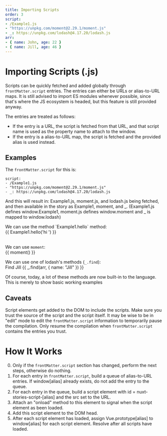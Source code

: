 ```yaml
---
title: Importing Scripts
order: 3
script:
- /Example1.js
- "https://unpkg.com/moment@2.29.1/moment.js"
- _: https://unpkg.com/lodash@4.17.20/lodash.js
arr:
- { name: John, age: 22 }
- { name: Jill, age: 46 }
---
```


# Importing Scripts (.js)
Scripts can be quickly fetched and added globally through `frontMatter.script` entries. The entries can either be URLs or alias-to-URL maps. It is still advised to import ES modules whenever possible, since that's where the JS ecosystem is headed, but this feature is still provided anyway.

The entries are treated as follows:
* If the entry is a URL, the script is fetched from that URL, and that script name is used as the property name to attach to the window. 
* If the entry is a alias-to-URL map, the script is fetched and the provided alias is used instead.

## Examples
The `frontMatter.script` for this is:
```
script:
- /Example1.js
- "https://unpkg.com/moment@2.29.1/moment.js"
- _: https://unpkg.com/lodash@4.17.20/lodash.js
```

And this will result in: Example1.js, moment.js, and lodash.js being fetched, and then available in the story as Example1, moment, and _.  (Example1.js defines window.Example1, moment.js defines window.moment and _ is mapped to window.lodash)

<div v-if="!$fetchState.pending">
  We can use the method `Example1.hello` method: <br />
  {{ Example1.hello('hi ') }}
  <br /><br />

  We can use `moment`:<br />
  {{ moment() }}

  We can use one of lodash's methods (`_.find`):<br />
  Find Jill
  {{ _.find(arr, { name: "Jill" }) }}
</div>

Of course, today, a lot of these methods are now built-in to the language. This is merely to show basic working examples

## Caveats

Script elements get added to the DOM to include the scripts. Make sure you trust the source of the script and the script itself. It may be wise to be in "edit" mode to edit the `frontMatter.script` information to temporarily pause the compilation. Only resume the compilation when `frontMatter.script` contains the entries you trust. 

# How It Works
0. Only if the `frontMatter.script` section has changed, perform the next steps, otherwise do nothing.
1. For each entry in `frontMatter.script`, build a queue of alias-to-URL entries. If window[alias] already exists, do not add the entry to the queue.
2. For each entry in the queue, build a script element with id = nuxt-stories-script-[alias] and the src set to the URL. 
3. Attach an "onload" method to this element to signal when the script element as been loaded.
4. Add this script element to the DOM head.
5. After each script element has loaded, assign Vue.prototype[alias] to window[alias] for each script element. Resolve after all scripts have loaded.

